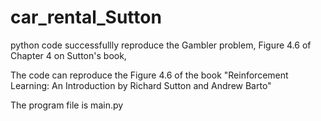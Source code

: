 # car_rental_Sutton

python code successfullly reproduce the Gambler problem, Figure 4.6 of Chapter 4 on Sutton's book,

The code can reproduce the Figure 4.6 of the book "Reinforcement Learning: An Introduction by Richard Sutton and Andrew Barto"

The program file is main.py
